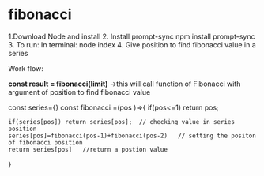 # fibonacci

1.Download Node and install
2. Install prompt-sync
      npm install prompt-sync
3. To run:
  In terminal:
    node index
4. Give position to find fibonacci value in a series



Work flow:

**const result = fibonacci(limit)**
 ->this will call function of Fibonacci with argument of position to find fibonacci value

const series={}
const fibonacci =(pos )=>{
	if(pos<=1) return pos; 

	if(series[pos]) return series[pos];  // checking value in series position 
	series[pos]=fibonacci(pos-1)+fibonacci(pos-2)   // setting the positon of fibonacci position
	return series[pos]   //return a postion value

}
